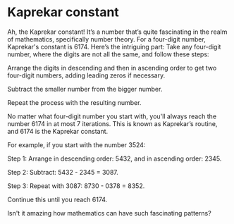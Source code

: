 # Kaprekar constant

Ah, the Kaprekar constant! It’s a number that’s quite fascinating in the realm of mathematics, specifically number theory. For a four-digit number, Kaprekar's constant is 6174. Here’s the intriguing part: Take any four-digit number, where the digits are not all the same, and follow these steps:

Arrange the digits in descending and then in ascending order to get two four-digit numbers, adding leading zeros if necessary.

Subtract the smaller number from the bigger number.

Repeat the process with the resulting number.

No matter what four-digit number you start with, you'll always reach the number 6174 in at most 7 iterations. This is known as Kaprekar’s routine, and 6174 is the Kaprekar constant.

For example, if you start with the number 3524:

Step 1: Arrange in descending order: 5432, and in ascending order: 2345.

Step 2: Subtract: 5432 - 2345 = 3087.

Step 3: Repeat with 3087: 8730 - 0378 = 8352.

Continue this until you reach 6174.

Isn't it amazing how mathematics can have such fascinating patterns?